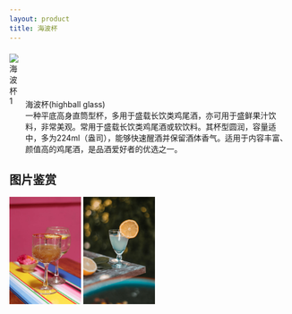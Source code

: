 ```yaml
---
layout: product
title: 海波杯
---
```


<div style="display:flex;align-items:flex-end;margin-top:20px">
<img src="/assets/css/images/c2.jpg" class="img-fluid" alt="海波杯1" style="height:180px;"/>
<div style="margin-left:10px">
<div class="glass-title">海波杯(highball glass)</div>
一种平底高身直筒型杯，多用于盛载长饮类鸡尾酒，亦可用于盛鲜果汁饮料，非常美观。常用于盛载长饮类鸡尾酒或软饮料。其杯型圆润，容量适中，多为224ml（盎司），能够快速醒酒并保留酒体香气。适用于内容丰富、颜值高的鸡尾酒，是品酒爱好者的优选之一。
</div>
</div>




## 图片鉴赏

<img src="/assets/css/images/glass/glass-4-1.png" class="img-fluid" alt="海波杯2" style="height:20vw;"/>
<img src="/assets/css/images/glass/glass-4-2.png" class="img-fluid" alt="海波杯3" style="height:20vw;"/>

